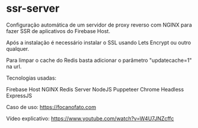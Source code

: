 # ssr-server

Configuração automática de um servidor de proxy reverso com NGINX para fazer SSR de aplicativos do Firebase Host.

Após a instalação é necessário instalar o SSL usando Lets Encrypt ou outro qualquer.

Para limpar o cache do Redis basta adicionar o parâmetro "updatecache=1" na url.

Tecnologias usadas:

Firebase Host
NGINX
Redis Server
NodeJS
Puppeteer
Chrome Headless
ExpressJS

Caso de uso: https://focanofato.com

Vídeo explicativo: https://www.youtube.com/watch?v=W4U7JNZcffc